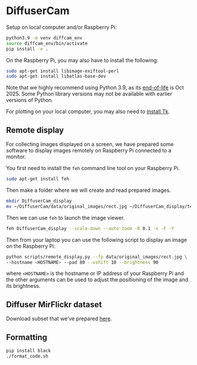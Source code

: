 # DiffuserCam

Setup on local computer and/or Raspberry Pi:
```bash
python3.9 -m venv diffcam_env
source diffcam_env/bin/activate
pip install -e .
```

On the Raspberry Pi, you may also have to install the following:
```bash
sudo apt-get install libimage-exiftool-perl
sudo apt-get install libatlas-base-dev
```

Note that we highly recommend using Python 3.9, as its [end-of-life](https://endoflife.date/python) is Oct 2025. Some Python library versions may not be available with earlier versions of Python.

For plotting on your local computer, you may also need to [install Tk](https://stackoverflow.com/questions/5459444/tkinter-python-may-not-be-configured-for-tk).


## Remote display

For collecting images displayed on a screen, we have prepared some software to
display images remotely on Raspberry Pi connected to a monitor.

You first need to install the `feh` command line tool on your Raspberry Pi.
```bash
sudo apt-get install feh
```

Then make a folder where we will create and read prepared images.
```bash
mkdir DiffuserCam_display
mv ~/DiffuserCam/data/original_images/rect.jpg ~/DiffuserCam_display/test.jpg
```

Then we can use `feh` to launch the image viewer.
```bash
feh DiffuserCam_display --scale-down --auto-zoom -R 0.1 -x -F -Y
```

Then from your laptop you can use the following script to display an image on
the Raspberry Pi:
```bash
python scripts/remote_display.py --fp data/original_images/rect.jpg \
--hostname <HOSTNAME> --pad 80 --vshift 10 --brightness 90
```
where `<HOSTNAME>` is the hostname or IP address of your Raspberry Pi and the 
other arguments can be used to adjust the positioning of the image and its
brightness.

## Diffuser MirFlickr dataset

Download subset that we've prepared [here](https://drive.switch.ch/index.php/s/vmAZzryGI8U8rcE).

## Formatting

```bash
pip install black
./format_code.sh
```